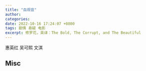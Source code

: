 ```yaml
---
title: "血观音"
author: 
categories: 
date: 2022-10-16 17:24:07 +0800
tags: 剧情 悬疑 电影
excerpt: 修罗花，英译：The Bold, The Corrupt, and The Beautiful
---
```


惠英红
吴可熙
文淇




## Misc






